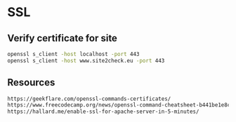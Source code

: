 # SSL

## Verify certificate for site

```sh
openssl s_client -host localhost -port 443
openssl s_client -host www.site2check.eu -port 443
```

## Resources

```sh
https://geekflare.com/openssl-commands-certificates/
https://www.freecodecamp.org/news/openssl-command-cheatsheet-b441be1e8c4a/
https://hallard.me/enable-ssl-for-apache-server-in-5-minutes/
```
